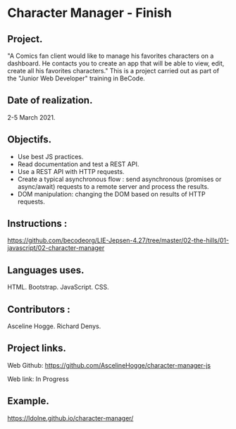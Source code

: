 # Character Manager - Finish

## Project.
"A Comics fan client would like to manage his favorites characters on a dashboard. He contacts you to create an app that will be able to view, edit, create all his favorites characters."
This is a project carried out as part of the "Junior Web Developer" training in BeCode.

## Date of realization.
2-5 March 2021.

## Objectifs.
* Use best JS practices.
* Read documentation and test a REST API.
* Use a REST API with HTTP requests.
* Create a typical asynchronous flow : send asynchronous (promises or async/await) requests to a remote server and process the results.
* DOM manipulation: changing the DOM based on results of HTTP requests.

## Instructions :
https://github.com/becodeorg/LIE-Jepsen-4.27/tree/master/02-the-hills/01-javascript/02-character-manager

## Languages uses.
HTML.
Bootstrap.
JavaScript.
CSS.

## Contributors :
Asceline Hogge.
Richard Denys.

## Project links.
Web Github: https://github.com/AscelineHogge/character-manager-js

Web link: In Progress

## Example.
https://ldolne.github.io/character-manager/